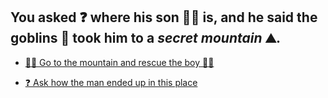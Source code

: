 ## You asked ❓ where his son 👦🏻 is, and he said the goblins 👺 took him to a ***secret mountain*** ⛰️.

- [🦸‍♂️ Go to the mountain and rescue the boy 👦🏻](../4/2.md)

- [❓ Ask how the man ended up in this place](1-BAB.md)